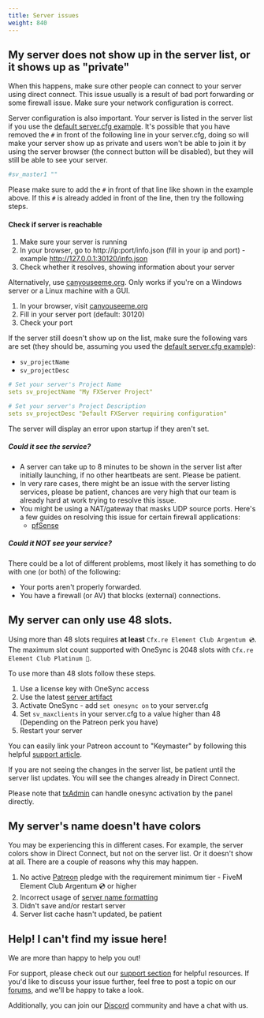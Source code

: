 ```yaml
---
title: Server issues
weight: 840
---
```


My server does not show up in the server list, or it shows up as "private"
---------------------------------------------

When this happens, make sure other people can connect to your server using
direct connect. This issue usually is a result of bad port forwarding or some
firewall issue. Make sure your network configuration is correct.

Server configuration is also important. Your server is listed in the server list if you use the [default server.cfg example][servercfg]. It's possible that you have removed the `#` in front of the following line in your server.cfg, doing so will make your server show up as private and users won't be able to join it by using the server browser (the connect button will be disabled), but they will still be able to see your server.

```yaml
#sv_master1 ""
```

Please make sure to add the `#` in front of that line like shown in the example above. If this `#` is already added in front of the line, then try the following steps.

#### Check if server is reachable

1. Make sure your server is running
2. In your browser, go to http://ip:port/info.json (fill in your ip and port) - example http://127.0.0.1:30120/info.json
3. Check whether it resolves, showing information about your server

Alternatively, use [canyouseeme.org](http://canyouseeme.org). Only works if you're on a Windows server or a Linux machine with a GUI.

1. In your browser, visit [canyouseeme.org](http://canyouseeme.org)
2. Fill in your server port (default: 30120)
3. Check your port

If the server still doesn't show up on the list, make sure the following vars are set (they should be, assuming you used the [default server.cfg example][servercfg]):

- `sv_projectName`
- `sv_projectDesc`

```yaml
# Set your server's Project Name
sets sv_projectName "My FXServer Project"

# Set your server's Project Description
sets sv_projectDesc "Default FXServer requiring configuration"
```

The server will display an error upon startup if they aren't set.

##### Could it see the service?

- A server can take up to 8 minutes to be shown in the server list after initially launching, if no other heartbeats are
  sent. Please be patient.
- In very rare cases, there might be an issue with the server listing services, please be patient, chances are very high
  that our team is already hard at work trying to resolve this issue.
- You might be using a NAT/gateway that masks UDP source ports. Here's a few guides on resolving this issue for certain
  firewall applications:
  - [pfSense][pfsensenat]

##### Could it NOT see your service?

There could be a lot of different problems, most likely it has something to do with one (or both) of the following:

- Your ports aren't properly forwarded.
- You have a firewall (or AV) that blocks (external) connections.

My server can only use 48 slots.
---------------------------------

Using more than 48 slots requires __at least__ `Cfx.re Element Club Argentum 💿`. The maximum slot count supported with OneSync is 2048 slots with `Cfx.re Element Club Platinum 🌟`.

To use more than 48 slots follow these steps.

1. Use a license key with OneSync access
2. Use the latest [server artifact][setting-up-server]
3. Activate OneSync - add `set onesync on` to your server.cfg
4. Set `sv_maxclients` in your server.cfg to a value higher than 48 (Depending on the Patreon perk you have)
5. Restart your server

You can easily link your Patreon account to "Keymaster" by following this helpful [support article][support-connect-patreon].

If you are not seeing the changes in the server list, be patient until the server list updates. You will see the changes already in Direct Connect.

Please note that [txAdmin](/docs/resources/txAdmin/) can handle onesync activation by the panel directly.

My server's name doesn't have colors
---------------------------------

You may be experiencing this in different cases. For example, the server colors show in Direct Connect, but not on the server list. Or it doesn't show at all. There are a couple of reasons why this may happen.

1. No active [Patreon][patreon] pledge with the requirement minimum tier - FiveM Element Club Argentum 💿 or higher
2. Incorrect usage of [server name formatting][chat-formatting]
3. Didn't save and/or restart server
4. Server list cache hasn't updated, be patient

Help! I can't find my issue here!
---------------------------------

We are more than happy to help you out!

For support, please check out our [support section][support-cfx-platform-server] for helpful resources. If you'd like to discuss your issue further, feel free to post a topic on our [forums][forum], and we'll be happy to take a look.

Additionally, you can join our [Discord][discord] community and have a chat with us.

[patreon]: https://patreon.com/fivem
[forum]: https://forum.cfx.re/
[discord]: https://discord.gg/fivem
[pfsensenat]: https://docs.netgate.com/pfsense/en/latest/nat/outbound.html#static-port
[servercfg]: /docs/server-manual/setting-up-a-server-vanilla/#servercfg
[chat-formatting]: https://forum.cfx.re/t/67641
[setting-up-server]: /docs/server-manual/setting-up-a-server
[support-cfx-platform-server]: https://support.cfx.re/hc/en-us/sections/8856844172188-Cfx-re-Platform-Server-FXServer
[support-connect-patreon]: https://support.cfx.re/hc/en-us/articles/8014624625052-Connect-your-Patreon-account
